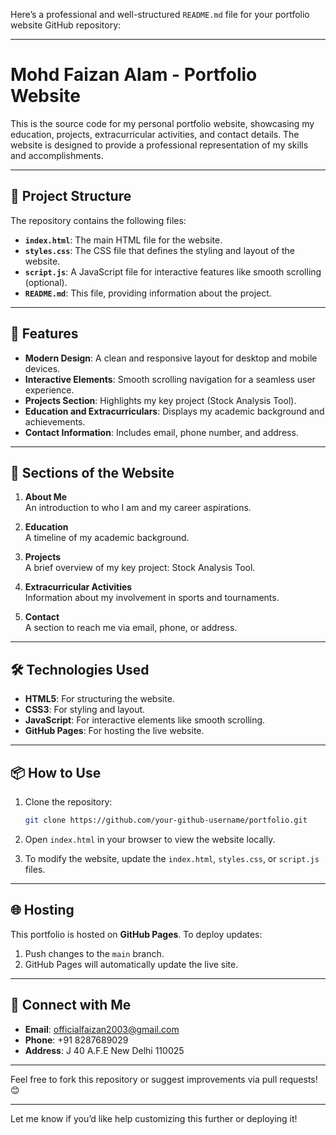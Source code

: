 Here’s a professional and well-structured `README.md` file for your portfolio website GitHub repository:

---

# Mohd Faizan Alam - Portfolio Website

This is the source code for my personal portfolio website, showcasing my education, projects, extracurricular activities, and contact details. The website is designed to provide a professional representation of my skills and accomplishments.

---

## 📂 Project Structure

The repository contains the following files:

- **`index.html`**: The main HTML file for the website.
- **`styles.css`**: The CSS file that defines the styling and layout of the website.
- **`script.js`**: A JavaScript file for interactive features like smooth scrolling (optional).
- **`README.md`**: This file, providing information about the project.

---

## 🚀 Features

- **Modern Design**: A clean and responsive layout for desktop and mobile devices.
- **Interactive Elements**: Smooth scrolling navigation for a seamless user experience.
- **Projects Section**: Highlights my key project (Stock Analysis Tool).
- **Education and Extracurriculars**: Displays my academic background and achievements.
- **Contact Information**: Includes email, phone number, and address.

---

## 📄 Sections of the Website

1. **About Me**  
   An introduction to who I am and my career aspirations.

2. **Education**  
   A timeline of my academic background.

3. **Projects**  
   A brief overview of my key project: Stock Analysis Tool.

4. **Extracurricular Activities**  
   Information about my involvement in sports and tournaments.

5. **Contact**  
   A section to reach me via email, phone, or address.

---

## 🛠️ Technologies Used

- **HTML5**: For structuring the website.
- **CSS3**: For styling and layout.
- **JavaScript**: For interactive elements like smooth scrolling.
- **GitHub Pages**: For hosting the live website.

---

## 📦 How to Use

1. Clone the repository:
   ```bash
   git clone https://github.com/your-github-username/portfolio.git
   ```

2. Open `index.html` in your browser to view the website locally.

3. To modify the website, update the `index.html`, `styles.css`, or `script.js` files.

---

## 🌐 Hosting

This portfolio is hosted on **GitHub Pages**. To deploy updates:
1. Push changes to the `main` branch.
2. GitHub Pages will automatically update the live site.

---

## 🤝 Connect with Me

- **Email**: [officialfaizan2003@gmail.com](mailto:officialfaizan2003@gmail.com)
- **Phone**: +91 8287689029
- **Address**: J 40 A.F.E New Delhi 110025

---

Feel free to fork this repository or suggest improvements via pull requests! 😊

---

Let me know if you’d like help customizing this further or deploying it!
